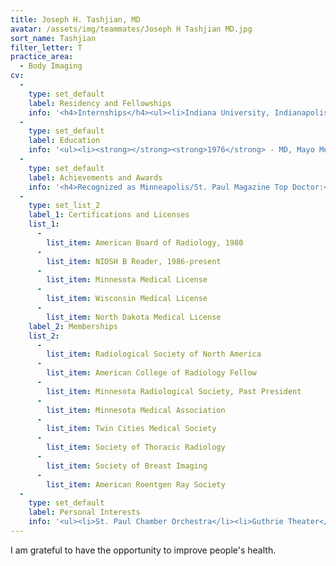 ```yaml
---
title: Joseph H. Tashjian, MD
avatar: /assets/img/teammates/Joseph H Tashjian MD.jpg
sort_name: Tashjian
filter_letter: T
practice_area:
  - Body Imaging
cv:
  - 
    type: set_default
    label: Residency and Fellowships
    info: '<h4>Internships</h4><ul><li>Indiana University, Indianapolis, IN, Radiology, 1976-1977</li></ul><h4>Residencies</h4><ul><li>Indiana University, Indianapolis, IN, Radiology, 1977-1980</li></ul><h4>Fellowships</h4><ul><li>Indiana University, Indianapolis, IN, Chest Radiology, 1979-1980<span></span></li></ul>'
  - 
    type: set_default
    label: Education
    info: '<ul><li><strong></strong><strong>1976</strong> - MD, Mayo Medical School, Rochester, MN</li><li><strong>1972</strong> - BA, University of Minnesota, Minneapolis, MN<span></span></li></ul>'
  - 
    type: set_default
    label: Achievements and Awards
    info: '<h4>Recognized as Minneapolis/St. Paul Magazine Top Doctor:</h4><ul><li>2016</li><li>2015</li><li>2014</li><li>2010</li><li>2009</li><li>2008</li><li>2007</li><li>2006</li><li>2004</li><li>2003</li><li>2001</li></ul><h4>Recognized as Minnesota Monthly Best Doctors for Women:</h4><ul><li>2016</li><li>2015</li><li>2013</li><li>2011</li></ul><h4>Community Service Award:</h4><ul><li>Ramsey County Medical Society<span></span></li></ul>'
  - 
    type: set_list_2
    label_1: Certifications and Licenses
    list_1:
      - 
        list_item: American Board of Radiology, 1980
      - 
        list_item: NIOSH B Reader, 1986-present
      - 
        list_item: Minnesota Medical License
      - 
        list_item: Wisconsin Medical License
      - 
        list_item: North Dakota Medical License
    label_2: Memberships
    list_2:
      - 
        list_item: Radiological Society of North America
      - 
        list_item: American College of Radiology Fellow
      - 
        list_item: Minnesota Radiological Society, Past President
      - 
        list_item: Minnesota Medical Association
      - 
        list_item: Twin Cities Medical Society
      - 
        list_item: Society of Thoracic Radiology
      - 
        list_item: Society of Breast Imaging
      - 
        list_item: American Roentgen Ray Society
  - 
    type: set_default
    label: Personal Interests
    info: '<ul><li>St. Paul Chamber Orchestra</li><li>Guthrie Theater</li><li>Gardening</li><li>Ceramics<span></span></li></ul>'
---
```

I am grateful to have the opportunity to improve people's health.